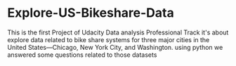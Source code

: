 # Explore-US-Bikeshare-Data
This is the first Project of Udacity Data analysis Professional Track it's about explore data related to bike share systems for three major cities in the United States—Chicago, New York City, and Washington. using python we answered some questions related to those datasets 
